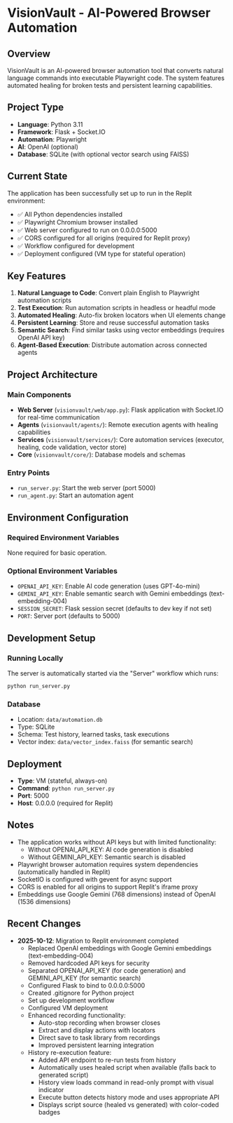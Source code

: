 # VisionVault - AI-Powered Browser Automation

## Overview
VisionVault is an AI-powered browser automation tool that converts natural language commands into executable Playwright code. The system features automated healing for broken tests and persistent learning capabilities.

## Project Type
- **Language**: Python 3.11
- **Framework**: Flask + Socket.IO
- **Automation**: Playwright
- **AI**: OpenAI (optional)
- **Database**: SQLite (with optional vector search using FAISS)

## Current State
The application has been successfully set up to run in the Replit environment:
- ✅ All Python dependencies installed
- ✅ Playwright Chromium browser installed
- ✅ Web server configured to run on 0.0.0.0:5000
- ✅ CORS configured for all origins (required for Replit proxy)
- ✅ Workflow configured for development
- ✅ Deployment configured (VM type for stateful operation)

## Key Features
1. **Natural Language to Code**: Convert plain English to Playwright automation scripts
2. **Test Execution**: Run automation scripts in headless or headful mode
3. **Automated Healing**: Auto-fix broken locators when UI elements change
4. **Persistent Learning**: Store and reuse successful automation tasks
5. **Semantic Search**: Find similar tasks using vector embeddings (requires OpenAI API key)
6. **Agent-Based Execution**: Distribute automation across connected agents

## Project Architecture

### Main Components
- **Web Server** (`visionvault/web/app.py`): Flask application with Socket.IO for real-time communication
- **Agents** (`visionvault/agents/`): Remote execution agents with healing capabilities
- **Services** (`visionvault/services/`): Core automation services (executor, healing, code validation, vector store)
- **Core** (`visionvault/core/`): Database models and schemas

### Entry Points
- `run_server.py`: Start the web server (port 5000)
- `run_agent.py`: Start an automation agent

## Environment Configuration

### Required Environment Variables
None required for basic operation.

### Optional Environment Variables
- `OPENAI_API_KEY`: Enable AI code generation (uses GPT-4o-mini)
- `GEMINI_API_KEY`: Enable semantic search with Gemini embeddings (text-embedding-004)
- `SESSION_SECRET`: Flask session secret (defaults to dev key if not set)
- `PORT`: Server port (defaults to 5000)

## Development Setup

### Running Locally
The server is automatically started via the "Server" workflow which runs:
```bash
python run_server.py
```

### Database
- Location: `data/automation.db`
- Type: SQLite
- Schema: Test history, learned tasks, task executions
- Vector index: `data/vector_index.faiss` (for semantic search)

## Deployment
- **Type**: VM (stateful, always-on)
- **Command**: `python run_server.py`
- **Port**: 5000
- **Host**: 0.0.0.0 (required for Replit)

## Notes
- The application works without API keys but with limited functionality:
  - Without OPENAI_API_KEY: AI code generation is disabled
  - Without GEMINI_API_KEY: Semantic search is disabled
- Playwright browser automation requires system dependencies (automatically handled in Replit)
- SocketIO is configured with gevent for async support
- CORS is enabled for all origins to support Replit's iframe proxy
- Embeddings use Google Gemini (768 dimensions) instead of OpenAI (1536 dimensions)

## Recent Changes
- **2025-10-12**: Migration to Replit environment completed
  - Replaced OpenAI embeddings with Google Gemini embeddings (text-embedding-004)
  - Removed hardcoded API keys for security
  - Separated OPENAI_API_KEY (for code generation) and GEMINI_API_KEY (for semantic search)
  - Configured Flask to bind to 0.0.0.0:5000
  - Created .gitignore for Python project
  - Set up development workflow
  - Configured VM deployment
  - Enhanced recording functionality:
    - Auto-stop recording when browser closes
    - Extract and display actions with locators
    - Direct save to task library from recordings
    - Improved persistent learning integration
  - History re-execution feature:
    - Added API endpoint to re-run tests from history
    - Automatically uses healed script when available (falls back to generated script)
    - History view loads command in read-only prompt with visual indicator
    - Execute button detects history mode and uses appropriate API
    - Displays script source (healed vs generated) with color-coded badges
